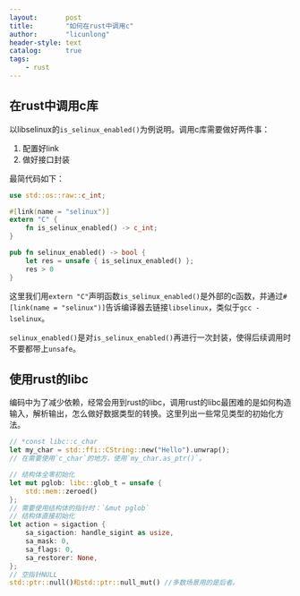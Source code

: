 ```yaml
---
layout:       post
title:        "如何在rust中调用c"
author:       "licunlong"
header-style: text
catalog:      true
tags:
    - rust
---
```


## 在rust中调用c库

以libselinux的`is_selinux_enabled()`为例说明。调用c库需要做好两件事：

1. 配置好link
2. 做好接口封装

最简代码如下：

```rust
use std::os::raw::c_int;

#[link(name = "selinux")]
extern "C" {
    fn is_selinux_enabled() -> c_int;
}

pub fn selinux_enabled() -> bool {
    let res = unsafe { is_selinux_enabled() };
    res > 0
}
```

这里我们用`extern "C"`声明函数`is_selinux_enabled()`是外部的c函数，并通过`#[link(name = "selinux")]`告诉编译器去链接`libselinux`，类似于`gcc -lselinux`。

`selinux_enabled()`是对`is_selinux_enabled()`再进行一次封装，使得后续调用时不要都带上`unsafe`。

## 使用rust的libc

编码中为了减少依赖，经常会用到rust的libc，调用rust的libc最困难的是如何构造输入，解析输出，怎么做好数据类型的转换。这里列出一些常见类型的初始化方法。

```rust
// *const libc::c_char
let my_char = std::ffi::CString::new("Hello").unwrap();
// 在需要使用`c_char`的地方，使用`my_char.as_ptr()`。

// 结构体全零初始化
let mut pglob: libc::glob_t = unsafe {
    std::mem::zeroed()
};
// 需要使用结构体的指针时：`&mut pglob`
// 结构体直接初始化
let action = sigaction {
    sa_sigaction: handle_sigint as usize,
    sa_mask: 0,
    sa_flags: 0,
    sa_restorer: None,
};
// 空指针NULL
std::ptr::null()和std::ptr::null_mut() //多数场景用的是后者。
```
